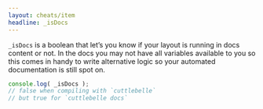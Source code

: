 ```yaml
---
layout: cheats/item
headline: _isDocs
---
```


`_isDocs` is a boolean that let’s you know if your layout is running in docs content or not. In the docs you may not have all variables available to you so
this comes in handy to write alternative logic so your automated documentation is still spot on.

```js
console.log( _isDocs );
// false when compiling with `cuttlebelle`
// but true for `cuttlebelle docs`
```
